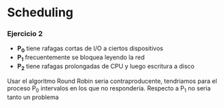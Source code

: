 # Scheduling 

### Ejercicio 2

- **P<sub>0</sub>** tiene rafagas cortas de I/O a ciertos dispositivos
- **P<sub>1</sub>** frecuentemente se bloquea leyendo la red
- **P<sub>2</sub>** tiene rafagas prolongadas de CPU y luego escritura a disco

Usar el algoritmo Round Robin seria contraproducente, tendriamos para el proceso P<sub>0</sub> intervalos en los que no responderia. Respecto a P<sub>1</sub> no seria tanto un problema  